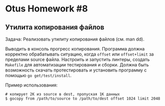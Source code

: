 # Otus Homework #8
## Утилита копирования файлов

Задача: Реализовать утилиту копирования файлов (см. man dd).

Выводить в консоль прогресс копирования. Программа должна корректно обрабатывать ситуацию, когда `offset` или
`offset+limit` за пределами source файла. Настроить и запустить линтеры, создать `Makefile` для автоматизации
тестирования и сборки. Должна быть возможность скачать протестировать и установить программу
с помощью `go get/test/install`.

Пример использования:
```
# копирует 2К из source в dest, пропуская 1K данных
$ gocopy ­from /path/to/source ­to /path/to/dest ­offset 1024 ­limit 2048
```
